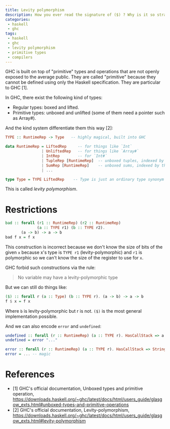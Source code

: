 ```yaml
---
title: Levity polymorphism
description: How you ever read the signature of ($) ? Why is it so strange ? In this blog we are going to briefly explore levity-polymorphism and primitive types
categories:
 - haskell
 - ghc
tags:
 - haskell
 - ghc
 - levity polymorphism
 - primitive types
 - compilers
---
```


GHC is built on top of "primitive" types and operations that are not openly exposed to the average public. They are called "primitive" because they cannot be defined using only the Haskell specification. They are particular to GHC [1].

In GHC, there exist the following kind of types:

- Regular types: boxed and lifted.
- Primitive types: unboxed and unlifted (some of them need a pointer such as Array#).

And the kind system differentiate them this way [2]:

```haskell
TYPE :: RuntimeRep -> Type   -- highly magical, built into GHC

data RuntimeRep = LiftedRep     -- for things like `Int`
                | UnliftedRep   -- for things like `Array#`
                | IntRep        -- for `Int#`
                | TupleRep [RuntimeRep]  -- unboxed tuples, indexed by the representations of the elements
                | SumRep [RuntimeRep]    -- unboxed sums, indexed by the representations of the disjuncts
                | ...

type Type = TYPE LiftedRep    -- Type is just an ordinary type synonym
```

This is called _levity polymorphism_.

# Restrictions

```haskell
bad :: forall (r1 :: RuntimeRep) (r2 :: RuntimeRep)
              (a :: TYPE r1) (b :: TYPE r2).
       (a -> b) -> a -> b
bad f x = f x
```

This construction is incorrect because we don't know the size of bits of the given `x` because x's type is `TYPE r1` (levity-polymorphic) and `r1` is polymorphic so we can't know the size of the register to use for `x`.

GHC forbid such constructions via the rule:

> No variable may have a levity-polymorphic type

But we can still do things like:

```haskell
($) :: forall r (a :: Type) (b :: TYPE r). (a -> b) -> a -> b
f $ x = f x
```

Where `b` is levity-polymorphic but r is not. `($)` is the most general implementation possible.

And we can also encode `error` and `undefined`:

```haskell
undefined :: forall (r :: RuntimeRep) (a :: TYPE r). HasCallStack => a
undefined = error "..."

error :: forall (r :: RuntimeRep) (a :: TYPE r). HasCallStack => String -> a
error = ... -- magic
```

# References

- [1] GHC's official documentation, Unboxed types and primitive operation, <https://downloads.haskell.org/~ghc/latest/docs/html/users_guide/glasgow_exts.html#unboxed-types-and-primitive-operations>
- [2] GHC's official documentation, Levity-polymorphism, <https://downloads.haskell.org/~ghc/latest/docs/html/users_guide/glasgow_exts.html#levity-polymorphism>

